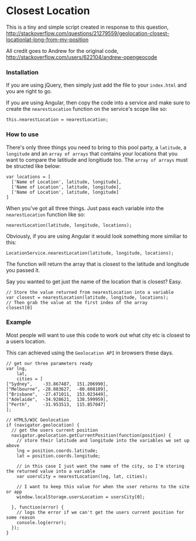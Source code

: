 # Closest Location

This is a tiny and simple script created in response to this question, http://stackoverflow.com/questions/21279559/geolocation-closest-locationlat-long-from-my-position

All credit goes to Andrew for the original code, http://stackoverflow.com/users/622104/andrew-opengeocode

### Installation
If you are using jQuery, then simply just add the file to your `index.html` and you are right to go.

If you are using Angular, then copy the code into a service and make sure to create the `nearestLocation` function on the service's scope like so:
```
this.nearestLocation = nearestLocation;
```

### How to use
There's only three things you need to bring to this pool party, a `latitude`, a `longitude` and an `array of arrays` that contains your locations that you want to compare the latitiude and longitiude too.
The `array of arrays` must be structed like below:
```
var locations = [
  ['Name of Location', latitude, longitude],
  ['Name of Location', latitude, longitude],
  ['Name of Location', latitude, longitude]
]
```

When you've got all three things. Just pass each variable into the `nearestLocation` function like so:
```
nearestLocation(latitude, longitude, locations);
```

Obviously, if you are using Angular it would look something more similiar to this:
```
LocationService.nearestLocation(latitude, longitude, locations);
```

The function will return the array that is closest to the latitude and longitude you passed it.

Say you wanted to get just the name of the location that is closest? Easy.
```
// Store the value returned from nearestLocation into a variable
var closest = nearestLocation(latitude, longitude, locations);
// Then grab the value at the first index of the array
closest[0]
```

### Example
Most people will want to use this code to work out what city etc is closest to a users location.

This can achieved using the `Geolocation API` in browsers these days.

```
// get our three parameters ready
var lng,
    lat,
    cities = [
["Sydney",    -33.867487,  151.206990],
["Melbourne", -28.083627,  -80.608109],
["Brisbane",  -27.471011,  153.023449],
["Adelaide",  -34.928621,  138.599959],
["Perth",     -31.953513,  115.857047]
];

// HTML5/W3C Geolocation
if (navigator.geolocation) {
  // get the users current position
  navigator.geolocation.getCurrentPosition(function(position) {
    // store their latitude and longitude into the variables we set up above
    lng = position.coords.latitude;
    lat = position.coords.longitude;
    
    // in this case I just want the name of the city, so I'm storing the returned value into a variable
    var usersCity = nearestLocation(lng, lat, cities);
    
    // I want to keep this value for when the user returns to the site or app
    window.localStorage.usersLocation = usersCity[0];

  }, function(error) {
    // logs the error if we can't get the users current position for some reason
    console.log(error);
  });
}
```


